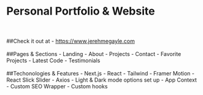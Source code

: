 # Personal Portfolio & Website 
<br/>
<br/>
##Check it out at 
- <a href='https://www.jerehmegayle.com' target='_blank'>https://www.jerehmegayle.com</a>
<br/>
<br/>
##Pages & Sections
- Landing
- About
- Projects
- Contact
- Favorite Projects
- Latest Code
- Testimonials
<br/>
<br/>
##Techonologies & Features
- Next.js
- React
- Tailwind
- Framer Motion
- React Slick Slider
- Axios
- Light & Dark mode options set up
- App Context
- Custom SEO Wrapper
- Custom hooks

